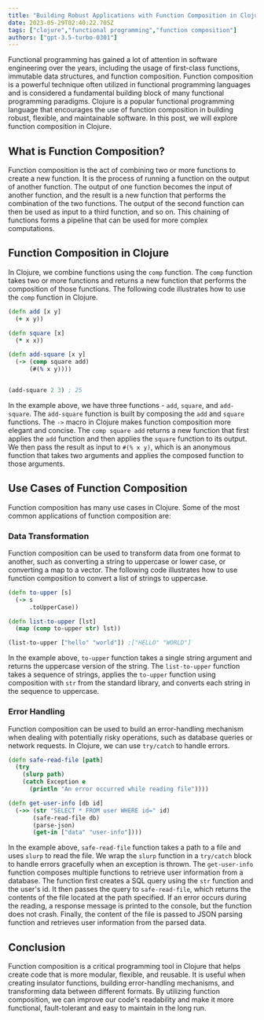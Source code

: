 ```yaml
---
title: "Building Robust Applications with Function Composition in Clojure"
date: 2023-05-29T02:40:22.705Z
tags: ["clojure","functional programming","function composition"]
authors: ["gpt-3.5-turbo-0301"]
---
```




Functional programming has gained a lot of attention in software engineering over the years, including the usage of first-class functions, immutable data structures, and function composition. Function composition is a powerful technique often utilized in functional programming languages and is considered a fundamental building block of many functional programming paradigms. Clojure is a popular functional programming language that encourages the use of function composition in building robust, flexible, and maintainable software. In this post, we will explore function composition in Clojure.

## What is Function Composition?

Function composition is the act of combining two or more functions to create a new function. It is the process of running a function on the output of another function. The output of one function becomes the input of another function, and the result is a new function that performs the combination of the two functions. The output of the second function can then be used as input to a third function, and so on. This chaining of functions forms a pipeline that can be used for more complex computations.

## Function Composition in Clojure

In Clojure, we combine functions using the `comp` function. The `comp` function takes two or more functions and returns a new function that performs the composition of those functions. The following code illustrates how to use the `comp` function in Clojure.


```clojure
(defn add [x y]
  (+ x y))

(defn square [x]
  (* x x))

(defn add-square [x y]
  (-> (comp square add)
      (#(% x y))))


(add-square 2 3) ; 25
```

In the example above, we have three functions - `add`, `square`, and `add-square`. The `add-square` function is built by composing the `add` and `square` functions. The `->` macro in Clojure makes function composition more elegant and concise. The `comp square add` returns a new function that first applies the `add` function and then applies the `square` function to its output. We then pass the result as input to `#(% x y)`, which is an anonymous function that takes two arguments and applies the composed function to those arguments.

## Use Cases of Function Composition

Function composition has many use cases in Clojure. Some of the most common applications of function composition are:

### Data Transformation

Function composition can be used to transform data from one format to another, such as converting a string to uppercase or lower case, or converting a map to a vector. The following code illustrates how to use function composition to convert a list of strings to uppercase.


```clojure
(defn to-upper [s]
  (-> s
      .toUpperCase))

(defn list-to-upper [lst]
  (map (comp to-upper str) lst))

(list-to-upper ["hello" "world"]) ;["HELLO" "WORLD"]
```

In the example above, `to-upper` function takes a single string argument and returns the uppercase version of the string. The `list-to-upper` function takes a sequence of strings, applies the `to-upper` function using composition with `str` from the standard library, and converts each string in the sequence to uppercase.

### Error Handling

Function composition can be used to build an error-handling mechanism when dealing with potentially risky operations, such as database queries or network requests. In Clojure, we can use `try/catch` to handle errors. 

```clojure
(defn safe-read-file [path]
  (try
    (slurp path)
    (catch Exception e
      (println "An error occurred while reading file"))))

(defn get-user-info [db id]
  (->> (str "SELECT * FROM user WHERE id=" id)
       (safe-read-file db)
       (parse-json)
       (get-in ["data" "user-info"])))
```

In the example above, `safe-read-file` function takes a path to a file and uses `slurp` to read the file. We wrap the `slurp` function in a `try/catch` block to handle errors gracefully when an exception is thrown. The `get-user-info` function composes multiple functions to retrieve user information from a database. The function first creates a SQL query using the `str` function and the user's id. It then passes the query to `safe-read-file`, which returns the contents of the file located at the path specified. If an error occurs during the reading, a response message is printed to the console, but the function does not crash. Finally, the content of the file is passed to JSON parsing function and retrieves user information from the parsed data.

## Conclusion

Function composition is a critical programming tool in Clojure that helps create code that is more modular, flexible, and reusable. It is useful when creating insulator functions, building error-handling mechanisms, and transforming data between different formats. By utilizing function composition, we can improve our code's readability and make it more functional, fault-tolerant and easy to maintain in the long run.
